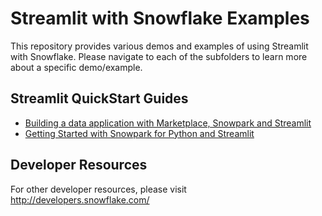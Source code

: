 # Streamlit with Snowflake Examples

This repository provides various demos and examples of using Streamlit with Snowflake. Please navigate to each of the subfolders to learn more about a specific demo/example.


## Streamlit QuickStart Guides

- [Building a data application with Marketplace, Snowpark and Streamlit](https://quickstarts.snowflake.com/guide/data_apps_summit_lab/)
- [Getting Started with Snowpark for Python and Streamlit](https://quickstarts.snowflake.com/guide/getting_started_with_snowpark_for_python_streamlit/index.html?index=..%2F..index#0)

## Developer Resources

For other developer resources, please visit http://developers.snowflake.com/
